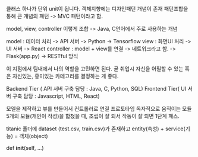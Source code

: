 클래스 하나가 단위 unit이 됩니다.
객체지향에는 디자인패턴 개념이 존재
패턴조합을 통해 큰 개념의 패턴 -> MVC 패턴이라고 함.

model, view, controller 이렇게 조합 -> Java, C언어에서 주로 사용하는 개념

model : 데이터 처리 -> API 서버 -> Python -> Tensorflow
view : 화면UI 처리 -> UI 서버 -> React
controller : model + view를 연결 -> 네트워크라고 함. -> Flask(app.py) -> RESTful 방식

이 지점에서 팀내에서 나의 역할을 고민하면 된다.
곧 취업시 자신을 어필할 수 있는 혹은 자신있는, 흥미있는 카테고리를 결정하는 게 좋다.

Backend Tier ( API 서버 구축 담당 : Java, C, Python, SQL)
Frontend Tier( UI 서버 구축 담당 : Javascript, HTML, React)

모델을 제작하고 뷰를 만들어서 컨트롤러로 연결
프로토타입
독자적으로 움직이는 모듈
5개의 모듈(개인이 작성)을 합쳤을 때, 조립이 잘 되서 작동이 잘 되면 1단계 패스.

titanic 폴더에
dataset (test.csv, train.csv)가 존재하고
entity(속성) + service(기능) = 객체(object)

def **init**(self, ...)

